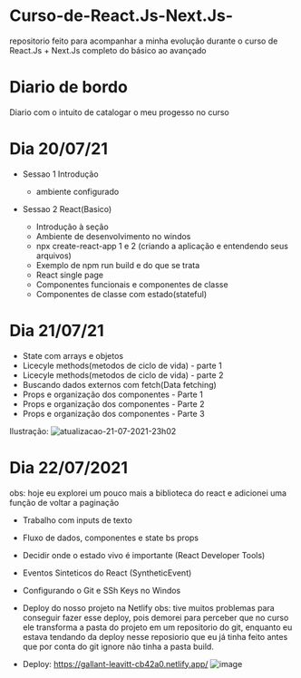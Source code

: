 # Curso-de-React.Js-Next.Js-
repositorio feito para acompanhar a minha evolução durante o curso de React.Js + Next.Js completo do básico  ao avançado


# Diario de bordo

Diario com o intuito de catalogar o meu progesso no curso

# Dia 20/07/21

- Sessao 1 Introdução
  - ambiente configurado
  
- Sessao 2 React(Basico)
  - Introdução à seção
  - Ambiente de desenvolvimento no windos
  - npx create-react-app 1 e 2 (criando a aplicação e entendendo seus arquivos)
  - Exemplo de npm run build e do que se trata
  - React single page
  - Componentes funcionais e componentes de classe
  - Componentes de classe com estado(stateful)

# Dia 21/07/21

- State com arrays e objetos
- Licecyle methods(metodos de ciclo de vida) - parte 1
- Licecyle methods(metodos de ciclo de vida) - parte 2
- Buscando dados externos com fetch(Data fetching)
- Props e organização dos componentes - Parte 1
- Props e organização dos componentes - Parte 2
- Props e organização dos componentes - Parte 3

Ilustração: 
![atualizacao-21-07-2021-23h02](https://user-images.githubusercontent.com/75328283/126581715-7762cd42-f0cb-46a7-886a-ee740f50a289.png)

# Dia 22/07/2021

obs: hoje eu explorei um pouco mais a biblioteca do react e adicionei uma função de voltar a paginação 

- Trabalho com inputs de texto
- Fluxo de dados, componentes e state bs props
- Decidir onde o estado vivo é importante (React Developer Tools)
- Eventos Sinteticos do React (SyntheticEvent)
- Configurando o Git e SSh Keys no Windos
- Deploy do nosso projeto na Netlify
  obs: tive muitos problemas para conseguir fazer esse deploy, pois demorei para perceber que no curso ele transforma a pasta do projeto em um repositorio do git, enquanto eu estava tendando da deploy nesse reposiorio que eu já tinha feito antes que por conta do git ignore não tinha a pasta build. 
  
- Deploy: https://gallant-leavitt-cb42a0.netlify.app/
![image](https://user-images.githubusercontent.com/75328283/126730507-3e1adb83-625a-4a11-b737-d412b58f872d.png)



